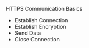 HTTPS Communication Basics
- Establish Connection
- Establish Encryption
- Send Data
- Close Connection